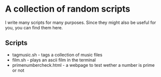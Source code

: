 # A collection of random scripts

I write many scripts for many purposes.
Since they might also be useful for you, you can find them here.

## Scripts

* tagmusic.sh - tags a collection of music files
* film.sh - plays an ascii film in the terminal
* primenumbercheck.html - a webpage to test wether a number is prime or not
